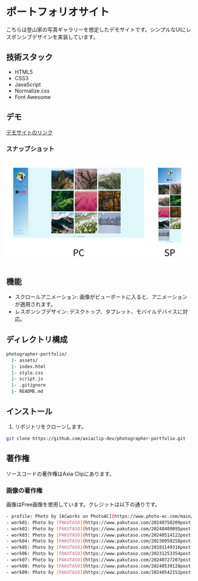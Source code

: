 # ポートフォリオサイト

こちらは登山家の写真ギャラリーを想定したデモサイトです。シンプルなUIにレスポンシブデザインを実装しています。

## 技術スタック

- HTML5
- CSS3
- JavaScript
- Normalize.css
- Font Awesome

## デモ

[デモサイトのリンク](https://axiaclip-dev.github.io/photographer-portfolio/)

### スナップショット

![デモサイトイメージ](./assets/demo/photographer-portfolio.png)

## 機能

- スクロールアニメーション: 画像がビューポートに入ると、アニメーションが適用されます。
- レスポンシブデザイン: デスクトップ、タブレット、モバイルデバイスに対応。

## ディレクトリ構成

```bash
photographer-portfolio/
  |- assets/
  |- index.html
  |- style.css
  |- script.js
  |- .gitignore
  |- README.md
```

## インストール

1. リポジトリをクローンします。

```bash
git clone https://github.com/axiaclip-dev/photographer-portfolio.git
```

## 著作権
ソースコードの著作権はAxia Clipにあります。

### 画像の著作権
画像はFree画像を使用しています。クレジットは以下の通りです。

```bash
- profile: Photo by [ACworks on PhotoAC](https://www.photo-ac.com/main/detail/885078&title=%E7%95%91%E3%81%AB%E3%81%84%E3%82%8B%E8%BE%B2%E5%AE%B6%E3%81%AE%E5%A5%B3%E6%80%A715)
- work01: Photo by [PAKUTASO](https://www.pakutaso.com/20240758209post-44497.html)
- work02: Photo by [PAKUTASO](https://www.pakutaso.com/20240409095post-39834.html)
- work03: Photo by [PAKUTASO](https://www.pakutaso.com/20240514122post-51142.html)
- work04: Photo by [PAKUTASO](https://www.pakutaso.com/20230958258post-48197.html)
- work05: Photo by [PAKUTASO](https://www.pakutaso.com/20181149316post-18513.html)
- work06: Photo by [PAKUTASO](https://www.pakutaso.com/20231253354post-43987.html)
- work07: Photo by [PAKUTASO](https://www.pakutaso.com/20240727207post-44628.html)
- work08: Photo by [PAKUTASO](https://www.pakutaso.com/20240539128post-51149.html)
- work09: Photo by [PAKUTASO](https://www.pakutaso.com/20240542152post-51389.html)
```
